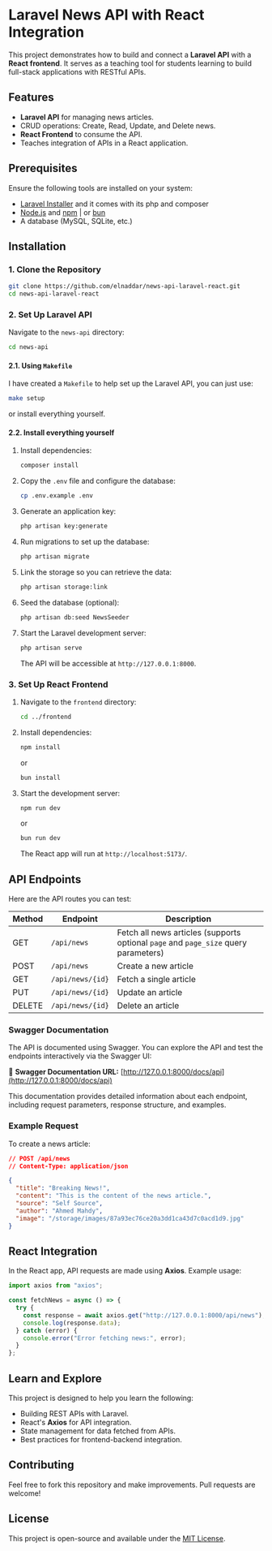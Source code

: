 # Laravel News API with React Integration

This project demonstrates how to build and connect a **Laravel API** with a **React frontend**. It serves as a teaching tool for students learning to build full-stack applications with RESTful APIs.

## Features

- **Laravel API** for managing news articles.
- CRUD operations: Create, Read, Update, and Delete news.
- **React Frontend** to consume the API.
- Teaches integration of APIs in a React application.
<!-- - Includes authentication using Laravel Sanctum (optional). -->

## Prerequisites

Ensure the following tools are installed on your system:

- [Laravel Installer](https://laravel.com/docs/11.x/installation#installing-php) and it comes with its php and composer
- [Node.js](https://nodejs.org/) and [npm](https://www.npmjs.com/) | or [bun](https://bun.sh)
- A database (MySQL, SQLite, etc.)

## Installation

### 1. Clone the Repository

```bash
git clone https://github.com/elnaddar/news-api-laravel-react.git
cd news-api-laravel-react
```

### 2. Set Up Laravel API

Navigate to the `news-api` directory:

```bash
cd news-api
```

#### 2.1. Using `Makefile`

I have created a `Makefile` to help set up the Laravel API, you can just use:

```bash
make setup
```

or install everything yourself.

#### 2.2. Install everything yourself

1. Install dependencies:

   ```bash
   composer install
   ```

2. Copy the `.env` file and configure the database:

   ```bash
   cp .env.example .env
   ```

3. Generate an application key:

   ```bash
   php artisan key:generate
   ```

4. Run migrations to set up the database:
   ```bash
   php artisan migrate
   ```
5. Link the storage so you can retrieve the data:

   ```bash
   php artisan storage:link
   ```

6. Seed the database (optional):

   ```bash
   php artisan db:seed NewsSeeder
   ```

7. Start the Laravel development server:

   ```bash
   php artisan serve
   ```

   The API will be accessible at `http://127.0.0.1:8000`.

### 3. Set Up React Frontend

1. Navigate to the `frontend` directory:

   ```bash
   cd ../frontend
   ```

2. Install dependencies:

   ```bash
   npm install
   ```

   or

   ```bash
   bun install
   ```

3. Start the development server:

   ```bash
   npm run dev
   ```

   or

   ```bash
   bun run dev
   ```

   The React app will run at `http://localhost:5173/`.

## API Endpoints

Here are the API routes you can test:

| Method | Endpoint         | Description                                                                         |
| ------ | ---------------- | ----------------------------------------------------------------------------------- |
| GET    | `/api/news`      | Fetch all news articles (supports optional `page` and `page_size` query parameters) |
| POST   | `/api/news`      | Create a new article                                                                |
| GET    | `/api/news/{id}` | Fetch a single article                                                              |
| PUT    | `/api/news/{id}` | Update an article                                                                   |
| DELETE | `/api/news/{id}` | Delete an article                                                                   |

### Swagger Documentation

The API is documented using Swagger. You can explore the API and test the endpoints interactively via the Swagger UI:

📄 **Swagger Documentation URL:** [http://127.0.0.1:8000/docs/api](http://127.0.0.1:8000/docs/api)

This documentation provides detailed information about each endpoint, including request parameters, response structure, and examples.

### Example Request

To create a news article:

```json
// POST /api/news
// Content-Type: application/json

{
  "title": "Breaking News!",
  "content": "This is the content of the news article.",
  "source": "Self Source",
  "author": "Ahmed Mahdy",
  "image": "/storage/images/87a93ec76ce20a3dd1ca43d7c0acd1d9.jpg"
}
```

## React Integration

In the React app, API requests are made using **Axios**. Example usage:

```javascript
import axios from "axios";

const fetchNews = async () => {
  try {
    const response = await axios.get("http://127.0.0.1:8000/api/news");
    console.log(response.data);
  } catch (error) {
    console.error("Error fetching news:", error);
  }
};
```

<!--

## Authentication (Optional)

You can integrate **Laravel Sanctum** for API authentication.

1. Install Sanctum:
   ```bash
   composer require laravel/sanctum
   ```

2. Publish the Sanctum configuration:
   ```bash
   php artisan vendor:publish --provider="Laravel\Sanctum\SanctumServiceProvider"
   ```

3. Configure middleware and guards in `api.php` and `auth.php`.

4. Use the `/login` and `/logout` routes for authentication. -->

## Learn and Explore

This project is designed to help you learn the following:

- Building REST APIs with Laravel.
- React's **Axios** for API integration.
- State management for data fetched from APIs.
- Best practices for frontend-backend integration.

## Contributing

Feel free to fork this repository and make improvements. Pull requests are welcome!

## License

This project is open-source and available under the [MIT License](LICENSE).